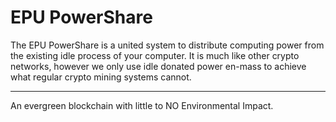 # EPU PowerShare
The EPU PowerShare is a united system to distribute computing power from the existing idle process of your computer. 
It is much like other crypto networks, however we only use idle donated power en-mass to achieve what regular crypto mining systems cannot.
***************************************************************
An evergreen blockchain with little to NO Environmental Impact.
